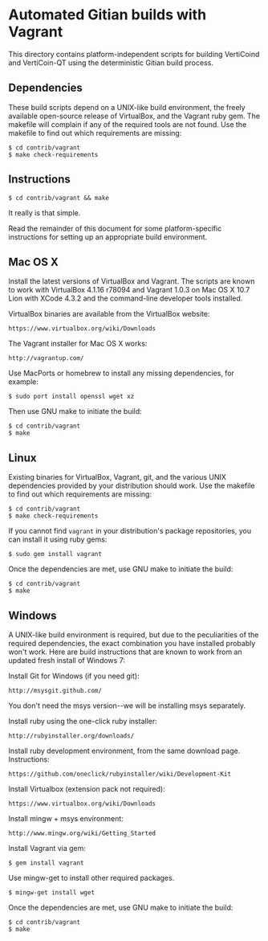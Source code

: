 Automated Gitian builds with Vagrant
====================================

This directory contains platform-independent scripts for building VertiCoind
and VertiCoin-QT using the deterministic Gitian build process.

Dependencies
------------

These build scripts depend on a UNIX-like build environment, the freely
available open-source release of VirtualBox, and the Vagrant ruby gem. The
makefile will complain if any of the required tools are not found. Use the
makefile to find out which requirements are missing:

    $ cd contrib/vagrant
    $ make check-requirements

Instructions
------------

    $ cd contrib/vagrant && make

It really is that simple.

Read the remainder of this document for some platform-specific instructions
for setting up an appropriate build environment.

Mac OS X
--------

Install the latest versions of VirtualBox and Vagrant. The scripts are known
to work with VirtualBox 4.1.16 r78094 and Vagrant 1.0.3 on Mac OS X 10.7 Lion
with XCode 4.3.2 and the command-line developer tools installed.

VirtualBox binaries are available from the VirtualBox website:

    https://www.virtualbox.org/wiki/Downloads

The Vagrant installer for Mac OS X works:

    http://vagrantup.com/

Use MacPorts or homebrew to install any missing dependencies, for example:

    $ sudo port install openssl wget xz

Then use GNU make to initiate the build:

    $ cd contrib/vagrant
    $ make

Linux
-----

Existing binaries for VirtualBox, Vagrant, git, and the various UNIX
dependencies provided by your distribution should work. Use the makefile to
find out which requirements are missing:

    $ cd contrib/vagrant
    $ make check-requirements

If you cannot find `vagrant` in your distribution's package repositories, you
can install it using ruby gems:

    $ sudo gem install vagrant

Once the dependencies are met, use GNU make to initiate the build:

    $ cd contrib/vagrant
    $ make

Windows
-------

A UNIX-like build environment is required, but due to the peculiarities of the
required dependencies, the exact combination you have installed probably won't
work. Here are build instructions that are known to work from an updated fresh
install of Windows 7:

Install Git for Windows (if you need git):

    http://msysgit.github.com/

You don't need the msys version--we will be installing msys separately.

Install ruby using the one-click ruby installer:

    http://rubyinstaller.org/downloads/

Install ruby development environment, from the same download page.
Instructions:

    https://github.com/oneclick/rubyinstaller/wiki/Development-Kit

Install Virtualbox (extension pack not required):

    https://www.virtualbox.org/wiki/Downloads

Install mingw + msys environment:

    http://www.mingw.org/wiki/Getting_Started

Install Vagrant via gem:

    $ gem install vagrant

Use mingw-get to install other required packages.

    $ mingw-get install wget

Once the dependencies are met, use GNU make to initiate the build:

    $ cd contrib/vagrant
    $ make
